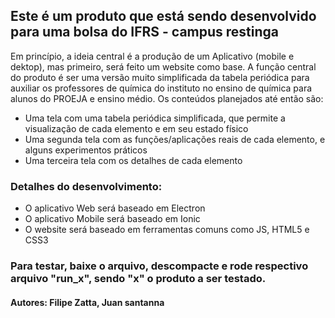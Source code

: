 ## Este é um produto que está sendo desenvolvido para uma bolsa do IFRS - campus restinga

Em princípio, a ideia central é a produção de um Aplicativo (mobile e dektop), mas primeiro, será feito um website como base. A função central do produto é ser uma versão muito simplificada da tabela periódica para auxiliar os professores de química do instituto no ensino de química para alunos do PROEJA e ensino médio. Os conteúdos planejados até então são:
- Uma tela com uma tabela periódica simplificada, que permite a visualização de cada elemento e em seu estado físico
- Uma segunda tela com as funções/aplicações reais de cada elemento, e alguns experimentos práticos
- Uma terceira tela com os detalhes de cada elemento

### Detalhes do desenvolvimento:
- O aplicativo Web será baseado em Electron
- O aplicativo Mobile será baseado em Ionic
- O website será baseado em ferramentas comuns como JS, HTML5 e CSS3

### Para testar, baixe o arquivo, descompacte e rode respectivo arquivo "run_x", sendo "x" o produto a ser testado.

#### Autores: Filipe Zatta, Juan santanna
